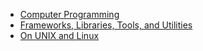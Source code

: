 
- [Computer Programming](computer_programming.markdown)
- [Frameworks, Libraries, Tools, and Utilities](framworks_libraries.markdown)
- [On UNIX and Linux](on_unix_and_linux.markdown)

